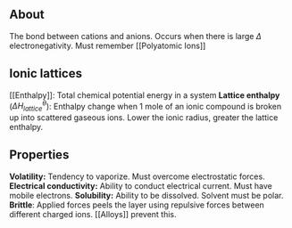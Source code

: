 ## About
The bond between cations and anions. Occurs when there is large $\Delta$ electronegativity.
Must remember [[Polyatomic Ions]]

## Ionic lattices
[[Enthalpy]]: Total chemical potential energy in a system
**Lattice enthalpy** ($\Delta H^{\theta}_{lattice}$): Enthalpy change when 1 mole of an ionic compound is broken up into scattered gaseous ions.
Lower the ionic radius, greater the lattice enthalpy.
## Properties
**Volatility:** Tendency to vaporize. Must overcome electrostatic forces.
**Electrical conductivity:** Ability to conduct electrical current. Must have mobile electrons.
**Solubility:** Ability to be dissolved. Solvent must be polar.
**Brittle**: Applied forces peels the layer using repulsive forces between different charged ions. [[Alloys]] prevent this.